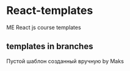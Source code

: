 # React-templates

ME React js course templates

## templates in branches

Пустой шаблон созданный вручную by Maks

